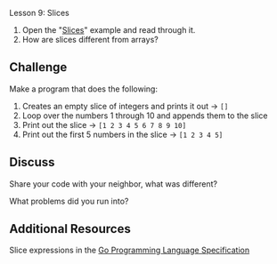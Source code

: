 Lesson 9: Slices

1. Open the "[Slices](https://gobyexample.com/slices)" example and read through it.
2. How are slices different from arrays?

## Challenge

Make a program that does the following:

1. Creates an empty slice of integers and prints it out -&gt; `[]`
2. Loop over the numbers 1 through 10 and appends them to the slice
3. Print out the slice -&gt; `[1 2 3 4 5 6 7 8 9 10]`
4. Print out the first 5 numbers in the slice -&gt; `[1 2 3 4 5]`

## Discuss

Share your code with your neighbor, what was different?

What problems did you run into?

## Additional Resources

Slice expressions in the [Go Programming Language Specification](https://golang.org/ref/spec#Slice_expressions)

